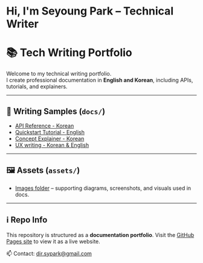 # Hi, I'm Seyoung Park – Technical Writer

# 📚 Tech Writing Portfolio

Welcome to my technical writing portfolio.  
I create professional documentation in **English and Korean**, including APIs, tutorials, and explainers.

---

## 📖 Writing Samples (`docs/`)
- [API Reference - Korean](./docs/samples/api-reference/index.md)
- [Quickstart Tutorial - English](./docs/samples/tutorial-quickstart/index.md)
- [Concept Explainer - Korean](./docs/samples/concept-explainer/index.md)
- [UX writing - Korean & English](./docs/samples/ux-writing/index.md)
---

## 🖼 Assets (`assets/`)
- [Images folder](https://github.com/dirsypark-droid/seyoungpark/tree/main/tech-writing-portfolio/docs/assets) – supporting diagrams, screenshots, and visuals used in docs.

---

## ℹ️ Repo Info
This repository is structured as a **documentation portfolio**.
Visit the [GitHub Pages site](./docs/index.md) to view it as a live website.

📫 Contact: dir.sypark@gmail.com
